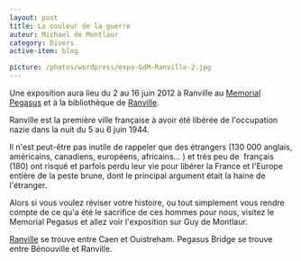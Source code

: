 ```yaml
---
layout: post
title: La couleur de la guerre
auteur: Michael de Montlaur
category: Divers
active-item: blog

picture: /photos/wordpress/expo-GdM-Ranville-2.jpg
---
```

Une exposition aura lieu du 2 au 16 juin 2012 à Ranville au <a href="http://www.memorial-pegasus.org/">Memorial Pegasus</a> et à la bibliothèque de <a href="http://www.ranville.fr/">Ranville</a>.

Ranville est la première ville française à avoir été libérée de l'occupation nazie dans la nuit du 5 au 6 juin 1944.

Il n'est peut-être pas inutile de rappeler que des étrangers (130 000 anglais, américains, canadiens, européens, africains... ) et très peu de  français (180) ont risqué et parfois perdu leur vie pour libérer la France et l'Europe entière de la peste brune, dont le principal argument était la haine de l'étranger.

Alors si vous voulez réviser votre histoire, ou tout simplement vous rendre compte de ce qu'a été le sacrifice de ces hommes pour nous, visitez le Memorial Pegasus et allez voir l'exposition sur Guy de Montlaur.

<a href="http://maps.google.fr/maps?hl=fr&amp;q=Ranville,+Calvados&amp;um=1&amp;ie=UTF-8&amp;hq=&amp;hnear=0x480a65d8db992393:0xbcfba6b05a30b611,Ranville&amp;gl=fr&amp;ei=TkSgT7qdJfDP4QTU4Li4Aw&amp;sa=X&amp;oi=geocode_result&amp;ct=title&amp;resnum=2&amp;ved=0CC8Q8gEwAQ">Ranville</a> se trouve entre Caen et Ouistreham. Pegasus Bridge se trouve entre Bénouville et Ranville.
